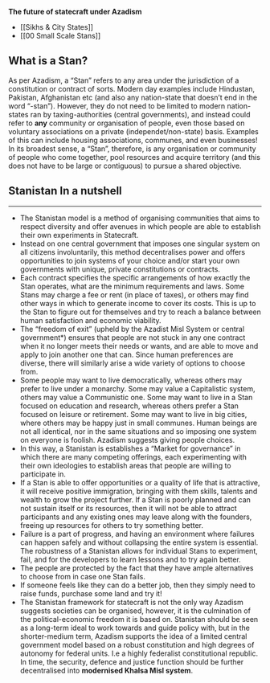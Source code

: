 **The future of statecraft under Azadism**


- [[Sikhs & City States]]
- [[00 Small Scale Stans]]

## What is a Stan?

As per Azadism, a “Stan” refers to any area under the jurisdiction of a constitution or contract of sorts. Modern day examples include Hindustan, Pakistan, Afghanistan etc (and also any nation-state that doesn’t end in the word “-stan”). However, they do not need to be limited to modern nation-states ran by taxing-authorities (central governments), and instead could refer to **any** community or organisation of people, even those based on voluntary associations on a private (independet/non-state) basis. Examples of this can include housing associations, communes, and even businesses! In its broadest sense, a “Stan”, therefore, is any organisation or community of people who come together, pool resources and acquire territory (and this does not have to be large or contiguous) to pursue a shared objective. 
 

## Stanistan In a nutshell

---

- The Stanistan model is a method of organising communities that aims to respect diversity and offer avenues in which people are able to establish their own experiments in Statecraft.
- Instead on one central government that imposes one singular system on all citizens involuntarily, this method decentralises power and offers opportunities to join systems of your choice and/or start your own governments with unique, private constitutions or contracts.
- Each contract specifies the specific arrangements of how exactly the Stan operates, what are the minimum requirements and laws. Some Stans may charge a fee or rent (in place of taxes), or others may find other ways in which to generate income to cover its costs. This is up to the Stan to figure out for themselves and try to reach a balance between human satisfaction and economic viability.
- The “freedom of exit” (upheld by the Azadist Misl System or central government*) ensures that people are not stuck in any one contract when it no longer meets their needs or wants, and are able to move and apply to join another one that can. Since human preferences are diverse, there will similarly arise a wide variety of options to choose from.
- Some people may want to live democratically, whereas others may prefer to live under a monarchy. Some may value a Capitalistic system, others may value a Communistic one. Some may want to live in a Stan focused on education and research, whereas others prefer a Stan focused on leisure or retirement. Some may want to live in big cities, where others may be happy just in small communes. Human beings are not all identical, nor in the same situations and so imposing one system on everyone is foolish. Azadism suggests giving people choices.
- In this way, a Stanistan is establishes a “Market for governance” in which there are many competing offerings, each experimenting with their own ideologies to establish areas that people are willing to participate in.
- If a Stan is able to offer opportunities or a quality of life that is attractive, it will receive positive immigration, bringing with them skills, talents and wealth to grow the project further. If a Stan is poorly planned and can not sustain itself or its resources, then it will not be able to attract participants and any existing ones may leave along with the founders, freeing up resources for others to try something better.
- Failure is a part of progress, and having an environment where failures can happen safely and without collapsing the entire system is essential. The robustness of a Stanistan allows for individual Stans to experiment, fail, and for the developers to learn lessons and to try again better. 
- The people are protected by the fact that they have ample alternatives to choose from in case one Stan fails.
- If someone feels like they can do a better job, then they simply need to raise funds, purchase some land and try it!
- The Stanistan framework for statecraft is not the only way Azadism suggests societies can be organised, however, it is the culmination of the political-economic freedom it is based on. Stanistan should be seen as a long-term ideal to work towards and guide policy with, but in the shorter-medium term, Azadism supports the idea of a limited central government model based on a robust constitution and high degrees of autonomy for federal units. I.e a highly federalist constitutional republic. In time, the security, defence and justice function should be further decentralised into **modernised Khalsa Misl system**.